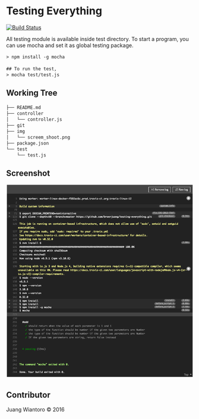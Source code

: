 # Testing Everything

[![Build Status](https://travis-ci.org/broerjuang/testing-everything.svg?branch=master)](https://travis-ci.org/broerjuang/testing-everything)

All testing module is available inside test directory. To start a program, you can use mocha and set it as global testing package.

```
> npm install -g mocha

## To run the test,
> mocha test/test.js
```

## Working Tree

```
├── README.md
├── controller
│   └── controller.js
├── git
├── img
│   └── screem_shoot.png
├── package.json
└── test
    └── test.js

```

## Screenshot
![alt Passing](https://raw.githubusercontent.com/broerjuang/testing-everything/master/img/screem_shoot.png)

## Contributor
Juang Wiantoro &copy; 2016

